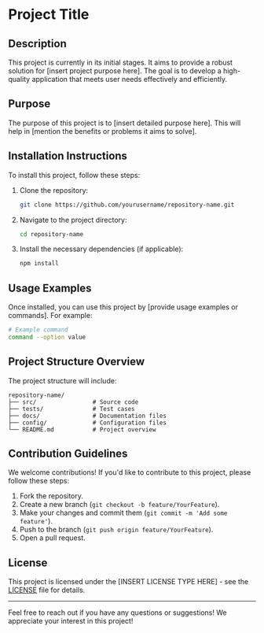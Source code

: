 # Project Title

## Description
This project is currently in its initial stages. It aims to provide a robust solution for [insert project purpose here]. The goal is to develop a high-quality application that meets user needs effectively and efficiently.

## Purpose
The purpose of this project is to [insert detailed purpose here]. This will help in [mention the benefits or problems it aims to solve].

## Installation Instructions
To install this project, follow these steps:

1. Clone the repository:
   ```bash
   git clone https://github.com/yourusername/repository-name.git
   ```
2. Navigate to the project directory:
   ```bash
   cd repository-name
   ```
3. Install the necessary dependencies (if applicable):
   ```bash
   npm install
   ```

## Usage Examples
Once installed, you can use this project by [provide usage examples or commands]. For example:
```bash
# Example command
command --option value
```

## Project Structure Overview
The project structure will include:
```
repository-name/
├── src/                # Source code
├── tests/              # Test cases
├── docs/               # Documentation files
├── config/             # Configuration files
└── README.md           # Project overview
```

## Contribution Guidelines
We welcome contributions! If you'd like to contribute to this project, please follow these steps:
1. Fork the repository.
2. Create a new branch (`git checkout -b feature/YourFeature`).
3. Make your changes and commit them (`git commit -m 'Add some feature'`).
4. Push to the branch (`git push origin feature/YourFeature`).
5. Open a pull request.

## License
This project is licensed under the [INSERT LICENSE TYPE HERE] - see the [LICENSE](LICENSE) file for details.

---

Feel free to reach out if you have any questions or suggestions! We appreciate your interest in this project!
